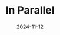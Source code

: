 ---  
layout: startup_page  
title: "In Parallel"  
id: "inparallel.com"  
permalink: "/inparallelinparallel.com11122024/"  
website: "https://www.in-parallel.com"  
funding_round: "Seed"  
funding_amount: "€2.8M"  
investors: "Lifeline Ventures, Notion Capital"  
about: "In Parallel digitalizes and improves enterprise operating models for efficient strategy execution. Their AI-powered Intelligent Operating Model tests, sets, and monitors contexts to accelerate strategy implementation, offering real-time insights and reducing reliance on consulting services. This \"Parallel Twin\" capability allows leaders to simulate outcomes, align teams, and make data-driven decisions."  
markets: "AI, SaaS, Enterprise Software, Business/Productivity Software, Automation/Workflow Software, Artificial Intelligence & Machine Learning"  
hq: "Helsinki, Southern Finland, Finland"  
founded_year: "2023"  
linkedin: "https://www.linkedin.com/company/in-parallel-oy/about/"  
twitter: ""  
instagram: ""  
facebook: ""  
crunchbase: "https://www.crunchbase.com/organization/in-parallel-98d8"  
pitchbook: "https://pitchbook.com/profiles/company/600436-36"  

date_display: "12-Nov-2024"  
date: "2024-11-12"

# SEO Optimization  
meta_title: "In Parallel - Seed Funding (€2.8M)"  
meta_description: "In Parallel, In Parallel digitalizes and improves enterprise operating models for efficient strategy execution. Their AI-powered Intelligent Operating Model tests,..."  
meta_keywords: "In Parallel, AI, SaaS, Enterprise Software, Business/Productivity Software, Automation/Workflow Software, Artificial Intelligence & Machine Learning, Seed funding"  
canonical_url: "https://startup.projectstartups.com/inparallelinparallel.com11122024/"  
---